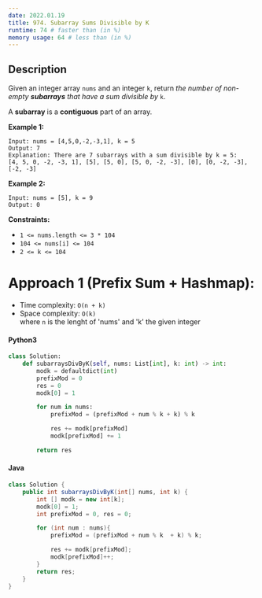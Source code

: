 ```yaml
---
date: 2022.01.19
title: 974. Subarray Sums Divisible by K
runtime: 74 # faster than (in %)
memory usage: 64 # less than (in %)
---
```


## Description

Given an integer array `nums` and an integer `k`, return *the number of non-empty **subarrays** that have a sum divisible by* `k`.

A **subarray** is a **contiguous** part of an array.

**Example 1:**

```
Input: nums = [4,5,0,-2,-3,1], k = 5
Output: 7
Explanation: There are 7 subarrays with a sum divisible by k = 5:
[4, 5, 0, -2, -3, 1], [5], [5, 0], [5, 0, -2, -3], [0], [0, -2, -3], [-2, -3]

```

**Example 2:**

```
Input: nums = [5], k = 9
Output: 0

```

**Constraints:**

- `1 <= nums.length <= 3 * 104`
- `104 <= nums[i] <= 104`
- `2 <= k <= 104`

# Approach 1 (Prefix Sum + Hashmap):

- Time complexity: `O(n + k)`
- Space complexity: `O(k)`<br />
where `n` is the lenght of 'nums' and 'k' the given integer

#### Python3
``` python
class Solution:
    def subarraysDivByK(self, nums: List[int], k: int) -> int:
        modk = defaultdict(int)
        prefixMod = 0
        res = 0
        modk[0] = 1

        for num in nums:
            prefixMod = (prefixMod + num % k + k) % k

            res += modk[prefixMod]
            modk[prefixMod] += 1

        return res
```
#### Java
``` java
class Solution {
    public int subarraysDivByK(int[] nums, int k) {
        int [] modk = new int[k];
        modk[0] = 1;
        int prefixMod = 0, res = 0;

        for (int num : nums){
            prefixMod = (prefixMod + num % k  + k) % k;

            res += modk[prefixMod];
            modk[prefixMod]++; 
        }
        return res;
    }
}
```
